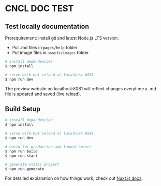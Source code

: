 # CNCL DOC TEST

## Test locally documentation

Prerequirement: install git and latest Node.js LTS version.

- Put .md files in `pages/help` folder
- Put image files in `assets/images` folder

```bash
# install dependencies
$ npm install

# serve with hot reload at localhost:8081
$ npm run dev
```

The preview website on localhost:8081 will reflect changes everytime a .md file is updated and saved (live reload).

## Build Setup

```bash
# install dependencies
$ npm install

# serve with hot reload at localhost:8081
$ npm run dev

# build for production and launch server
$ npm run build
$ npm run start

# generate static project
$ npm run generate
```

For detailed explanation on how things work, check out [Nuxt.js docs](https://nuxtjs.org).
